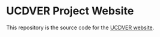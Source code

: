 # UCDVER Project Website

This repository is the source code for the [UCDVER website](https://yinwen2019.github.io/ucdver).


